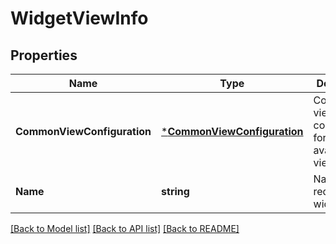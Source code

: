 # WidgetViewInfo

## Properties
Name | Type | Description | Notes
------------ | ------------- | ------------- | -------------
**CommonViewConfiguration** | [***CommonViewConfiguration**](CommonViewConfiguration.md) | Common view configuration for all the available views | [optional] [default to null]
**Name** | **string** | Name of the requested widget view | [default to null]

[[Back to Model list]](../README.md#documentation-for-models) [[Back to API list]](../README.md#documentation-for-api-endpoints) [[Back to README]](../README.md)


